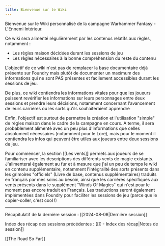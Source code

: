 ```yaml
---
title: Bienvenue sur le Wiki
---
```

Bienvenue sur le Wiki personnalisé de la campagne Warhammer Fantasy  - L'Ennemi Intérieur.

Ce wiki sera alimenté régulièrement par les contenus relatifs aux règles, notamment :
- Les règles maison décidées durant les sessions de jeu
- Les règles nécessaires à la bonne compréhension du reste du contenu

L'objectif de ce wiki n'est pas de remplacer la base documentaire déjà présente sur Foundry mais plutôt de documenter un maximum des informations qui ne sont PAS présentes et facilement accessibles durant les sessions de jeu.

De plus, ce wiki contiendra les informations vitales pour que les joueurs puissent revérifier les informations sur leurs personnages entre deux sessions et prendre leurs décisions, notamment concernant l'avancement de leurs carrières ou les sorts qu'ils souhaiteraient apprendre

Enfin, l'objectif est surtout de permettre la création et l'utilisation "simple" de règles maison dans le cadre de la campagne en cours. A terme, il sera probablement alimenté avec un peu plus d'informations que celles absolument nécessaires (notamment pour le Lore), mais pour le moment il contiendra les infos qui peuvent être utiles aux joueurs entre deux sessions de jeu.

Pour commencer, la section [[Les vents]] permets aux joueurs de se familiariser avec les descriptions des différents vents de magie existants. J'alimenterai également au fur et à mesure que j'ai un peu de temps le wiki en contenu supplémentaire, notamment l'intégralité des sorts présents dans les grimoires "officiels" (Livre de base, contenus supplémentaires) traduits en français par mes soins au besoin, ainsi que les carrières spécifiques aux vents présents dans le supplément "Winds Of Magics" qui n'est pour le moment pas encore traduit en Français. Les traductions seront également implémentées dans Foundry pour faciliter les sessions de jeu (parce que le copier-coller, c'est cool !)

--------------------------

Récapitulatif de la dernière session :
[[2024-08-08|Dernière session]]

Index des récap des sessions précédentes :
[[0 - Index des récap|Notes de session]]

[[The Road So Far]]
